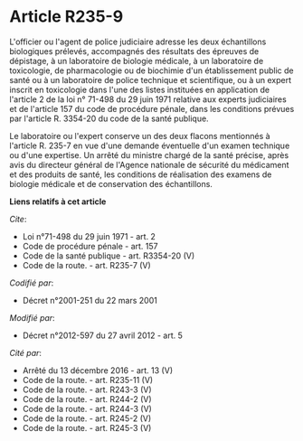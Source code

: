 # Article R235-9

L'officier ou l'agent de police judiciaire adresse les deux échantillons biologiques prélevés, accompagnés des résultats des
épreuves de dépistage, à un laboratoire de biologie médicale, à un laboratoire de toxicologie, de pharmacologie ou de
biochimie d'un établissement public de santé ou à un laboratoire de police technique et scientifique, ou à un expert inscrit
en toxicologie dans l'une des listes instituées en application de l'article 2 de la loi n° 71-498 du 29 juin 1971 relative
aux experts judiciaires et de l'article 157 du code de procédure pénale, dans les conditions prévues par l'article R. 3354-20
du code de la santé publique. 

Le laboratoire ou l'expert conserve un des deux flacons mentionnés à l'article R. 235-7 en vue d'une demande éventuelle d'un
examen technique ou d'une expertise. Un arrêté du ministre chargé de la santé précise, après avis du directeur général de
l'Agence nationale de sécurité du médicament et des produits de santé, les conditions de réalisation des examens de biologie
médicale et de conservation des échantillons.

**Liens relatifs à cet article**

_Cite_:

  - Loi n°71-498 du 29 juin 1971 - art. 2
  - Code de procédure pénale - art. 157
  - Code de la santé publique - art. R3354-20 (V)
  - Code de la route. - art. R235-7 (V)

_Codifié par_:

  - Décret n°2001-251 du 22 mars 2001

_Modifié par_:

  - Décret n°2012-597 du 27 avril 2012 - art. 5

_Cité par_:

  - Arrêté du 13 décembre 2016 - art. 13 (V)
  - Code de la route. - art. R235-11 (V)
  - Code de la route. - art. R243-3 (V)
  - Code de la route. - art. R244-2 (V)
  - Code de la route. - art. R244-3 (V)
  - Code de la route. - art. R245-2 (V)
  - Code de la route. - art. R245-3 (V)

